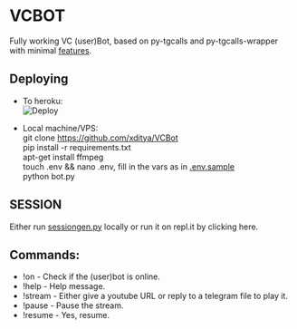 # VCBOT
Fully working VC (user)Bot, based on py-tgcalls and py-tgcalls-wrapper with minimal [features](#TODO).   


## Deploying
* To heroku:   
![Deploy](http://heroku.com/deploy?template=https://github.com/xditya/VCBot)   

* Local machine/VPS:   
git clone https://github.com/xditya/VCBot   
pip install -r requirements.txt   
apt-get install ffmpeg   
touch .env && nano .env, fill in the vars as in [.env.sample](./.env.sample)   
python bot.py   

## SESSION
Either run [sessiongen.py](./sessiongen.py) locally or run it on repl.it by clicking here.
## Commands:   
- !on - Check if the (user)bot is online.   
- !help - Help message.   
- !stream - Either give a youtube URL or reply to a telegram file to play it.   
- !pause - Pause the stream.   
- !resume - Yes, resume.
